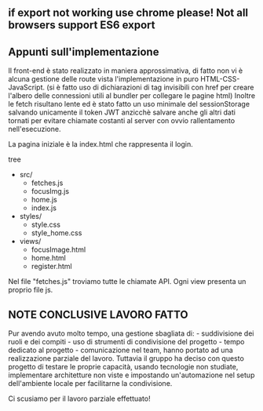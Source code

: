 ## if export not working use chrome please! Not all browsers support ES6 export

## Appunti sull'implementazione
Il front-end è stato realizzato in maniera approssimativa, di fatto non vi è alcuna gestione delle route vista l'implementazione in puro HTML-CSS-JavaScript. (si è fatto uso di dichiarazioni di tag <a> invisibili con href per creare l'albero delle connessioni utili al bundler per collegare le pagine html)
Inoltre le fetch risultano lente ed è stato fatto un uso minimale del sessionStorage salvando unicamente il token JWT anzicchè salvare anche gli altri dati tornati per evitare chiamate costanti al server con ovvio rallentamento nell'esecuzione.


La pagina iniziale è la index.html che rappresenta il login.

tree
- src/
    - fetches.js
    - focusImg.js
    - home.js
    - index.js
- styles/
    - style.css
    - style_home.css
- views/
    - focusImage.html
    - home.html
    - register.html

Nel file "fetches.js" troviamo tutte le chiamate API.
Ogni view presenta un proprio file js.

## NOTE CONCLUSIVE LAVORO FATTO 
Pur avendo avuto molto tempo, una gestione sbagliata di:
    - suddivisione dei ruoli e dei compiti
    - uso di strumenti di condivisione del progetto
    - tempo dedicato al progetto
    - comunicazione nel team, 
hanno portato ad una realizzazione parziale del lavoro. Tuttavia il gruppo ha deciso con questo progetto di testare le proprie capacità, usando tecnologie non studiate, implementare architetture non viste e impostando un'automazione nel setup dell'ambiente locale per facilitarne la condivisione. 

Ci scusiamo per il lavoro parziale effettuato!
